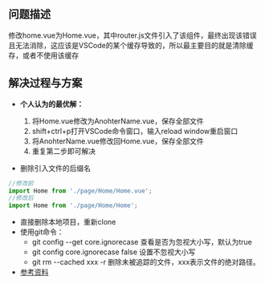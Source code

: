 ## 问题描述

修改home.vue为Home.vue，其中router.js文件引入了该组件，最终出现该错误且无法消除，这应该是VSCode的某个缓存导致的，所以最主要目的就是清除缓存，或者不使用该缓存

## 解决过程与方案

- **个人认为的最优解：**
  1. 将Home.vue修改为AnohterName.vue，保存全部文件
  2. shift+ctrl+p打开VSCode命令窗口，输入reload window重启窗口
  3. 将AnohterName.vue修改回Home.vue，保存全部文件
  4. 重复第二步即可解决

- 删除引入文件的后缀名

```js
//修改前
import Home from './page/Home/Home.vue'; 
//修改后
import Home from './page/Home/Home';
```

- 直接删除本地项目，重新clone
- 使用git命令：
  - git config --get core.ignorecase 查看是否为忽视大小写，默认为true
  - git config core.ignorecase false 设置不忽视大小写
  - git rm --cached xxx -r 删除未被追踪的文件，xxx表示文件的绝对路径。
- [参考资料](https://github.com/microsoft/TypeScript/issues/25460#issuecomment-531068391)

